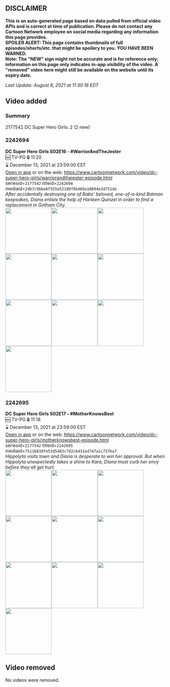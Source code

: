 ## DISCLAIMER
**This is an auto-generated page based on data pulled from official video APIs and is correct at time of publication. Please do not contact any Cartoon Network employee on social media regarding any information this page provides.**  
**SPOILER ALERT: This page contains thumbnails of full episodes/shorts/etc. that might be spoilery to you. YOU HAVE BEEN WARNED.**  
**Note: The "NEW" sign might not be accurate and is for reference only; information on this page only indicates in-app visibility of the video. A "removed" video here might still be available on the website until its expiry date.**  

_Last Update: August 8, 2021 at 11:30:16 EDT_
## Video added
### Summary
2177542 DC Super Hero Girls: 2 (2 new)  
### 2242694
**DC Super Hero Girls S02E16 - #WarriorAndTheJester**  
🆕 TV-PG 🔒 11:20  
⌛ December 13, 2021 at 23:59:00 EST  
[Open in app](https://cnvideo.sercomkc.org/redirector.html?type=cnapp&seriesid=2177542&titleid=2242694&mediaid=2d67c9bbe6f555e52180f8b469a10894e3d751de) or on the web: https://www.cartoonnetwork.com/video/dc-super-hero-girls/warriorandthejester-episode.html  
seriesid=`2177542` titleid=`2242694` mediaid=`2d67c9bbe6f555e52180f8b469a10894e3d751de`  
_After accidentally destroying one of Babs' beloved, one-of-a-kind Batman keepsakes, Diana enlists the help of Harleen Quinzel in order to find a replacement in Gotham City._  
<a href="https://s3.amazonaws.com/cartoonorchestrator/2242694_001_1280x720.jpg"><img src="https://s3.amazonaws.com/cartoonorchestrator/2242694_001_640x360.jpg" height="144px" /></a><a href="https://s3.amazonaws.com/cartoonorchestrator/2242694_002_1280x720.jpg"><img src="https://s3.amazonaws.com/cartoonorchestrator/2242694_002_640x360.jpg" height="144px" /></a><a href="https://s3.amazonaws.com/cartoonorchestrator/2242694_003_1280x720.jpg"><img src="https://s3.amazonaws.com/cartoonorchestrator/2242694_003_640x360.jpg" height="144px" /></a><a href="https://s3.amazonaws.com/cartoonorchestrator/2242694_004_1280x720.jpg"><img src="https://s3.amazonaws.com/cartoonorchestrator/2242694_004_640x360.jpg" height="144px" /></a><a href="https://s3.amazonaws.com/cartoonorchestrator/2242694_005_1280x720.jpg"><img src="https://s3.amazonaws.com/cartoonorchestrator/2242694_005_640x360.jpg" height="144px" /></a><a href="https://s3.amazonaws.com/cartoonorchestrator/2242694_006_1280x720.jpg"><img src="https://s3.amazonaws.com/cartoonorchestrator/2242694_006_640x360.jpg" height="144px" /></a><a href="https://s3.amazonaws.com/cartoonorchestrator/2242694_007_1280x720.jpg"><img src="https://s3.amazonaws.com/cartoonorchestrator/2242694_007_640x360.jpg" height="144px" /></a><a href="https://s3.amazonaws.com/cartoonorchestrator/2242694_008_1280x720.jpg"><img src="https://s3.amazonaws.com/cartoonorchestrator/2242694_008_640x360.jpg" height="144px" /></a><a href="https://s3.amazonaws.com/cartoonorchestrator/2242694_009_1280x720.jpg"><img src="https://s3.amazonaws.com/cartoonorchestrator/2242694_009_640x360.jpg" height="144px" /></a><a href="https://s3.amazonaws.com/cartoonorchestrator/2242694_010_1280x720.jpg"><img src="https://s3.amazonaws.com/cartoonorchestrator/2242694_010_640x360.jpg" height="144px" /></a>
### 2242695
**DC Super Hero Girls S02E17 - #MotherKnowsBest**  
🆕 TV-PG 🔒 11:18  
⌛ December 13, 2021 at 23:59:00 EST  
[Open in app](https://cnvideo.sercomkc.org/redirector.html?type=cnapp&seriesid=2177542&titleid=2242695&mediaid=75116810fe53d5483c7d2c6431ed747a1c737ba7) or on the web: https://www.cartoonnetwork.com/video/dc-super-hero-girls/motherknowsbest-episode.html  
seriesid=`2177542` titleid=`2242695` mediaid=`75116810fe53d5483c7d2c6431ed747a1c737ba7`  
_Hippolyta visits town and Diana is desperate to win her approval. But when Hippolyta unexpectedly takes a shine to Kara, Diana must curb her envy before they all get hurt._  
<a href="https://s3.amazonaws.com/cartoonorchestrator/2242695_001_1280x720.jpg"><img src="https://s3.amazonaws.com/cartoonorchestrator/2242695_001_640x360.jpg" height="144px" /></a><a href="https://s3.amazonaws.com/cartoonorchestrator/2242695_002_1280x720.jpg"><img src="https://s3.amazonaws.com/cartoonorchestrator/2242695_002_640x360.jpg" height="144px" /></a><a href="https://s3.amazonaws.com/cartoonorchestrator/2242695_003_1280x720.jpg"><img src="https://s3.amazonaws.com/cartoonorchestrator/2242695_003_640x360.jpg" height="144px" /></a><a href="https://s3.amazonaws.com/cartoonorchestrator/2242695_004_1280x720.jpg"><img src="https://s3.amazonaws.com/cartoonorchestrator/2242695_004_640x360.jpg" height="144px" /></a><a href="https://s3.amazonaws.com/cartoonorchestrator/2242695_005_1280x720.jpg"><img src="https://s3.amazonaws.com/cartoonorchestrator/2242695_005_640x360.jpg" height="144px" /></a><a href="https://s3.amazonaws.com/cartoonorchestrator/2242695_006_1280x720.jpg"><img src="https://s3.amazonaws.com/cartoonorchestrator/2242695_006_640x360.jpg" height="144px" /></a><a href="https://s3.amazonaws.com/cartoonorchestrator/2242695_007_1280x720.jpg"><img src="https://s3.amazonaws.com/cartoonorchestrator/2242695_007_640x360.jpg" height="144px" /></a><a href="https://s3.amazonaws.com/cartoonorchestrator/2242695_008_1280x720.jpg"><img src="https://s3.amazonaws.com/cartoonorchestrator/2242695_008_640x360.jpg" height="144px" /></a><a href="https://s3.amazonaws.com/cartoonorchestrator/2242695_009_1280x720.jpg"><img src="https://s3.amazonaws.com/cartoonorchestrator/2242695_009_640x360.jpg" height="144px" /></a><a href="https://s3.amazonaws.com/cartoonorchestrator/2242695_010_1280x720.jpg"><img src="https://s3.amazonaws.com/cartoonorchestrator/2242695_010_640x360.jpg" height="144px" /></a>
## Video removed
No videos were removed.  
